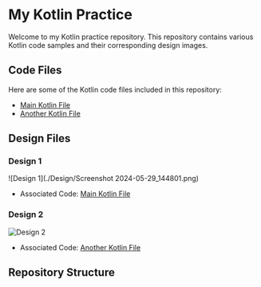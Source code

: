 # My Kotlin Practice

Welcome to my Kotlin practice repository. This repository contains various Kotlin code samples and their corresponding design images.

## Code Files

Here are some of the Kotlin code files included in this repository:

- [Main Kotlin File](./code/main.kt)
- [Another Kotlin File](./code/anotherFile.kt)

## Design Files

### Design 1
![Design 1](./Design/Screenshot 2024-05-29_144801.png)
- Associated Code: [Main Kotlin File](./code/main.kt)

### Design 2
![Design 2](./designs/design2.png)
- Associated Code: [Another Kotlin File](./code/anotherFile.kt)

## Repository Structure


